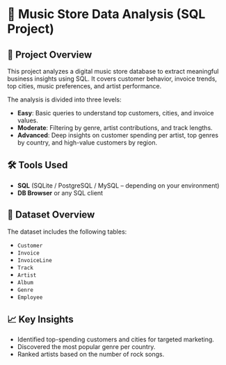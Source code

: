 # 🎵 Music Store Data Analysis (SQL Project)

## 📌 Project Overview
This project analyzes a digital music store database to extract meaningful business insights using SQL. It covers customer behavior, invoice trends, top cities, music preferences, and artist performance.

The analysis is divided into three levels:

- **Easy**: Basic queries to understand top customers, cities, and invoice values.
- **Moderate**: Filtering by genre, artist contributions, and track lengths.
- **Advanced**: Deep insights on customer spending per artist, top genres by country, and high-value customers by region.

## 🛠️ Tools Used
- **SQL** (SQLite / PostgreSQL / MySQL – depending on your environment)
- **DB Browser** or any SQL client

## 📂 Dataset Overview
The dataset includes the following tables:
- `Customer`
- `Invoice`
- `InvoiceLine`
- `Track`
- `Artist`
- `Album`
- `Genre`
- `Employee`

## 📈 Key Insights
- Identified top-spending customers and cities for targeted marketing.
- Discovered the most popular genre per country.
- Ranked artists based on the number of rock songs.
